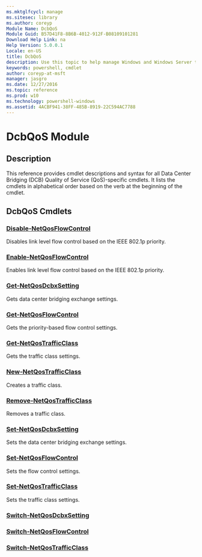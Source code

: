 ```yaml
---
ms.mktglfcycl: manage
ms.sitesec: library
ms.author: coreyp
Module Name: DcbQoS
Module Guid: B57D41F8-8B6B-4012-912F-B08109101281
Download Help Link: na
Help Version: 5.0.0.1
Locale: en-US
title: DcbQoS
description: Use this topic to help manage Windows and Windows Server technologies with Windows PowerShell.
keywords: powershell, cmdlet
author: coreyp-at-msft
manager: jasgro
ms.date: 12/27/2016
ms.topic: reference
ms.prod: w10
ms.technology: powershell-windows
ms.assetid: 4ACBF941-38FF-485B-8919-22C594AC7788
---
```


# DcbQoS Module
## Description

This reference provides cmdlet descriptions and syntax for all Data Center Bridging (DCB) Quality of Service (QoS)-specific cmdlets. 
It lists the cmdlets in alphabetical order based on the verb at the beginning of the cmdlet.


## DcbQoS Cmdlets
### [Disable-NetQosFlowControl](./disable-netqosflowcontrol.md)
Disables link level flow control based on the IEEE 802.1p priority.

### [Enable-NetQosFlowControl](./enable-netqosflowcontrol.md)
Enables link level flow control based on the IEEE 802.1p priority.

### [Get-NetQosDcbxSetting](./get-netqosdcbxsetting.md)
Gets data center bridging exchange settings.

### [Get-NetQosFlowControl](./get-netqosflowcontrol.md)
Gets the priority-based flow control settings.

### [Get-NetQosTrafficClass](./get-netqostrafficclass.md)
Gets the traffic class settings.

### [New-NetQosTrafficClass](./new-netqostrafficclass.md)
Creates a traffic class.

### [Remove-NetQosTrafficClass](./remove-netqostrafficclass.md)
Removes a traffic class.

### [Set-NetQosDcbxSetting](./set-netqosdcbxsetting.md)
Sets the data center bridging exchange settings.

### [Set-NetQosFlowControl](./set-netqosflowcontrol.md)
Sets the flow control settings.

### [Set-NetQosTrafficClass](./set-netqostrafficclass.md)
Sets the traffic class settings.

### [Switch-NetQosDcbxSetting](./switch-netqosdcbxsetting.md)


### [Switch-NetQosFlowControl](./switch-netqosflowcontrol.md)


### [Switch-NetQosTrafficClass](./switch-netqostrafficclass.md)




